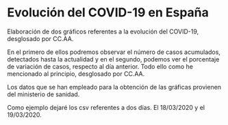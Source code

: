 # Evolución del COVID-19 en España

Elaboración de dos gráficos referentes a la evolución del COVID-19, desglosado por CC.AA.  

En el primero de ellos podremos observar el número de casos acumulados, detectados hasta la actualidad y en el segundo, podemos ver el porcentaje de variación de casos, respecto al día anterior. Todo ello como he mencionado al principio, desglosado por CC.AA.

Los datos que se han empleado para la obtención de las gráficas provienen del ministerio de sanidad.

Como ejemplo dejaré los csv referentes a dos días. El 18/03/2020 y el 19/03/2020.
